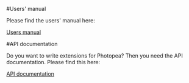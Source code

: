 #Users' manual

Please find the users' manual here:

[Users manual](https://www.photopea.com/learn/)

#API documentation

Do you want to write extensions for Photopea? Then you
need the API documentation. Please find this here:

[API documentation](https://www.photopea.com/api/)

